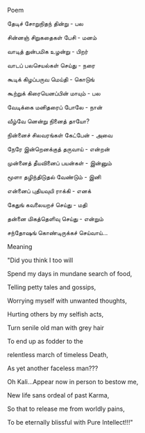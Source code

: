 Poem

தேடிச் சோறுநிதந் தின்று - பல

சின்னஞ் சிறுகதைகள் பேசி - மனம்

வாடித் துன்பமிக உழன்று - பிறர்

வாடப் பலசெயல்கள் செய்து - நரை

கூடிக் கிழப்பருவ மெய்தி - கொடுங்

கூற்றுக் கிரையெனப்பின் மாயும் - பல

வேடிக்கை மனிதரைப் போலே - நான்

வீழ்வே னென்று நினைத் தாயோ?

நின்னைச் சிலவரங்கள் கேட்பேன் - அவை

நேரே இன்றெனக்குத் தருவாய் - என்றன்

முன்னைத் தீயவினைப் பயன்கள் - இன்னும்

மூளா தழிந்திடுதல் வேண்டும் - இனி

என்னைப் புதியவுயி ராக்கி - எனக்

கேதுங் கவலையறச் செய்து - மதி

தன்னை மிகத்தெளிவு செய்து - என்றும்

சந்தோஷங் கொண்டிருக்கச் செய்வாய்...






Meaning

"Did you think I too will

Spend my days in mundane search of food,

Telling petty tales and gossips,

Worrying myself with unwanted thoughts,

Hurting others by my selfish acts,

Turn senile old man with grey hair

To end up as fodder to the

relentless march of timeless Death,

As yet another faceless man???

Oh Kali...Appear now in person to bestow me,

New life sans ordeal of past Karma,

So that to release me from worldly pains,

To be eternally blissful with Pure Intellect!!!"
